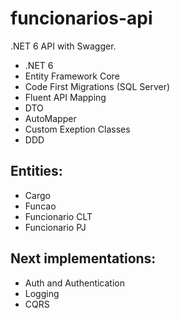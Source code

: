# funcionarios-api
.NET 6 API with Swagger.

<ul>
<li>.NET 6</li>
<li>Entity Framework Core</li>
<li>Code First Migrations (SQL Server)</li>
<li>Fluent API Mapping</li>
<li>DTO</li>
<li>AutoMapper</li>
<li>Custom Exeption Classes</li>
<li>DDD</li>
</ul>

## Entities:

<ul>
<li>Cargo</li>
<li>Funcao</li>
<li>Funcionario CLT</li>
<li>Funcionario PJ</li>
</ul>


## Next implementations:

<ul>
<li>Auth and Authentication</li>
<li>Logging</li>
<li>CQRS</li>
</ul>
